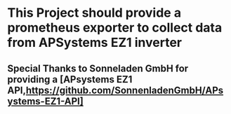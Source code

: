 # This Project should provide a prometheus exporter to collect data from APSystems EZ1 inverter


## Special Thanks to Sonneladen GmbH for providing a [APsystems EZ1 API,https://github.com/SonnenladenGmbH/APsystems-EZ1-API]

